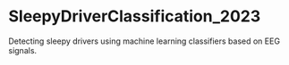 # SleepyDriverClassification_2023
Detecting sleepy drivers using machine learning classifiers based on EEG signals.
